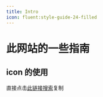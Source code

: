 ```yaml
---
title: Intro
icon: fluent:style-guide-24-filled
---
```


# 此网站的一些指南

## icon 的使用

直接点击[此链接](https://icones.js.org/)[搜索](https://icones.js.org/collection/all)复制 